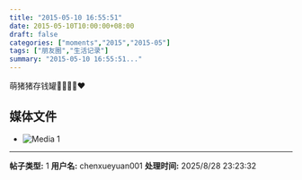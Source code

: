 ```yaml
---
title: "2015-05-10 16:55:51"
date: 2015-05-10T10:00:00+08:00
draft: false
categories: ["moments","2015","2015-05"]
tags: ["朋友圈","生活记录"]
summary: "2015-05-10 16:55:51..."
---
```


萌猪猪存钱罐💛💙💜💚❤️

## 媒体文件

- ![Media 1](/Moments/photos/2015-05-10/201505101655510.jpg)

---

**帖子类型:** 1
**用户名:** chenxueyuan001
**处理时间:** 2025/8/28 23:23:32